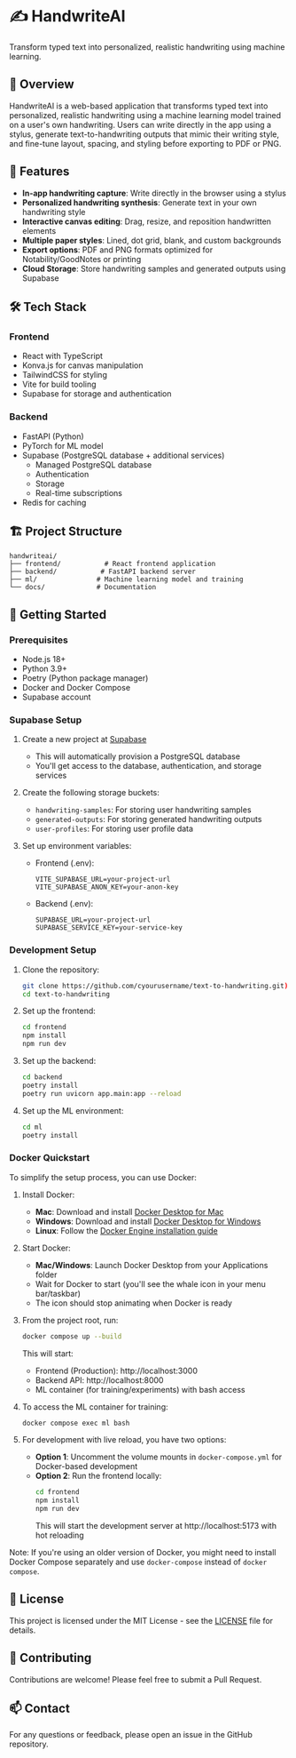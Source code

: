# ✍️ HandwriteAI

Transform typed text into personalized, realistic handwriting using machine learning.

## 🌟 Overview

HandwriteAI is a web-based application that transforms typed text into personalized, realistic handwriting using a machine learning model trained on a user's own handwriting. Users can write directly in the app using a stylus, generate text-to-handwriting outputs that mimic their writing style, and fine-tune layout, spacing, and styling before exporting to PDF or PNG.

## 🚀 Features

- **In-app handwriting capture**: Write directly in the browser using a stylus
- **Personalized handwriting synthesis**: Generate text in your own handwriting style
- **Interactive canvas editing**: Drag, resize, and reposition handwritten elements
- **Multiple paper styles**: Lined, dot grid, blank, and custom backgrounds
- **Export options**: PDF and PNG formats optimized for Notability/GoodNotes or printing
- **Cloud Storage**: Store handwriting samples and generated outputs using Supabase

## 🛠️ Tech Stack

### Frontend

- React with TypeScript
- Konva.js for canvas manipulation
- TailwindCSS for styling
- Vite for build tooling
- Supabase for storage and authentication

### Backend

- FastAPI (Python)
- PyTorch for ML model
- Supabase (PostgreSQL database + additional services)
  - Managed PostgreSQL database
  - Authentication
  - Storage
  - Real-time subscriptions
- Redis for caching

## 🏗️ Project Structure

```
handwriteai/
├── frontend/           # React frontend application
├── backend/           # FastAPI backend server
├── ml/               # Machine learning model and training
└── docs/             # Documentation
```

## 🚀 Getting Started

### Prerequisites

- Node.js 18+
- Python 3.9+
- Poetry (Python package manager)
- Docker and Docker Compose
- Supabase account

### Supabase Setup

1. Create a new project at [Supabase](https://supabase.com)

   - This will automatically provision a PostgreSQL database
   - You'll get access to the database, authentication, and storage services

2. Create the following storage buckets:

   - `handwriting-samples`: For storing user handwriting samples
   - `generated-outputs`: For storing generated handwriting outputs
   - `user-profiles`: For storing user profile data

3. Set up environment variables:
   - Frontend (.env):
     ```
     VITE_SUPABASE_URL=your-project-url
     VITE_SUPABASE_ANON_KEY=your-anon-key
     ```
   - Backend (.env):
     ```
     SUPABASE_URL=your-project-url
     SUPABASE_SERVICE_KEY=your-service-key
     ```

### Development Setup

1. Clone the repository:

   ```bash
   git clone https://github.com/cyourusername/text-to-handwriting.git)
   cd text-to-handwriting
   ```

2. Set up the frontend:

   ```bash
   cd frontend
   npm install
   npm run dev
   ```

3. Set up the backend:

   ```bash
   cd backend
   poetry install
   poetry run uvicorn app.main:app --reload
   ```

4. Set up the ML environment:
   ```bash
   cd ml
   poetry install
   ```

### Docker Quickstart

To simplify the setup process, you can use Docker:

1. Install Docker:

   - **Mac**: Download and install [Docker Desktop for Mac](https://www.docker.com/products/docker-desktop)
   - **Windows**: Download and install [Docker Desktop for Windows](https://www.docker.com/products/docker-desktop)
   - **Linux**: Follow the [Docker Engine installation guide](https://docs.docker.com/engine/install/)

2. Start Docker:

   - **Mac/Windows**: Launch Docker Desktop from your Applications folder
   - Wait for Docker to start (you'll see the whale icon in your menu bar/taskbar)
   - The icon should stop animating when Docker is ready

3. From the project root, run:

   ```bash
   docker compose up --build
   ```

   This will start:

   - Frontend (Production): http://localhost:3000
   - Backend API: http://localhost:8000
   - ML container (for training/experiments) with bash access

4. To access the ML container for training:

   ```bash
   docker compose exec ml bash
   ```

5. For development with live reload, you have two options:
   - **Option 1**: Uncomment the volume mounts in `docker-compose.yml` for Docker-based development
   - **Option 2**: Run the frontend locally:
     ```bash
     cd frontend
     npm install
     npm run dev
     ```
     This will start the development server at http://localhost:5173 with hot reloading

Note: If you're using an older version of Docker, you might need to install Docker Compose separately and use `docker-compose` instead of `docker compose`.

## 📝 License

This project is licensed under the MIT License - see the [LICENSE](LICENSE) file for details.

## 🤝 Contributing

Contributions are welcome! Please feel free to submit a Pull Request.

## 📫 Contact

For any questions or feedback, please open an issue in the GitHub repository.
